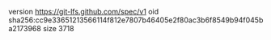 version https://git-lfs.github.com/spec/v1
oid sha256:cc9e33651213566114f812e7807b46405e2f80ac3b6f8549b94f045ba2173968
size 3718
